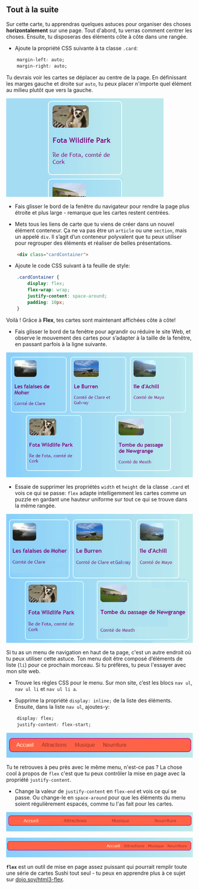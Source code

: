 ## Tout à la suite

Sur cette carte, tu apprendras quelques astuces pour organiser des choses **horizontalement** sur une page. Tout d'abord, tu verras comment centrer les choses. Ensuite, tu disposeras des éléments côte à côte dans une rangée.

+ Ajoute la propriété CSS suivante à ta classe `.card`:

```css
    margin-left: auto;
    margin-right: auto;
```

Tu devrais voir les cartes se déplacer au centre de la page. En définissant les marges gauche et droite sur `auto`, tu peux placer n'importe quel élément au milieu plutôt que vers la gauche.

![Les cartes apparaissent au milieu au lieu de dépasser à gauche](images/marginAuto.png)

+ Fais glisser le bord de la fenêtre du navigateur pour rendre la page plus étroite et plus large - remarque que les cartes restent centrées.

+ Mets tous les liens de carte que tu viens de créer dans un nouvel élément conteneur. Ça ne va pas être un `article` ou une `section`, mais un appelé `div`. Il s’agit d’un conteneur polyvalent que tu peux utiliser pour regrouper des éléments et réaliser de belles présentations.

```html
    <div class="cardContainer">
```

+ Ajoute le code CSS suivant à ta feuille de style:

```css
    .cardContainer {
        display: flex;
        flex-wrap: wrap;
        justify-content: space-around;
        padding: 10px;
    }
```

Voilà ! Grâce à **Flex**, tes cartes sont maintenant affichées côte à côte!

+ Fais glisser le bord de ta fenêtre pour agrandir ou réduire le site Web, et observe le mouvement des cartes pour s’adapter à la taille de la fenêtre, en passant parfois à la ligne suivante.

![Cartes disposées sur deux rangées régulièrement espacées pour s'adapter à la largeur du navigateur](images/flexSideBySide.png)

+ Essaie de supprimer les propriétés `width` et `height` de la classe `.card` et vois ce qui se passe: `flex` adapte intelligemment les cartes comme un puzzle en gardant une hauteur uniforme sur tout ce qui se trouve dans la même rangée.

![Cartes disposées côte à côte avec largeur automatique](images/flexAutoWidths.png)

Si tu as un menu de navigation en haut de ta page, c'est un autre endroit où tu peux utiliser cette astuce. Ton menu doit être composé d’éléments de liste (`li`) pour ce prochain morceau. Si tu préfères, tu peux l'essayer avec mon site web.

+ Trouve les règles CSS pour le menu. Sur mon site, c’est les blocs `nav ul`, `nav ul li` et `nav ul li a`.

+ Supprime la propriété `display: inline;` de la liste des éléments. Ensuite, dans la liste `nav ul`, ajoutes-y:

```css
    display: flex;
    justify-content: flex-start;
```

![Menu avec des éléments alignés à gauche](images/flexMenuStart.png)

Tu te retrouves à peu près avec le même menu, n'est-ce pas ? La chose cool à propos de `flex` c'est que tu peux contrôler la mise en page avec la propriété `justify-content`.

+ Change la valeur de `justify-content` en `flex-end` et vois ce qui se passe. Ou change-le en `space-around` pour que les éléments du menu soient régulièrement espacés, comme tu l'as fait pour les cartes.

![Menu avec des éléments uniformément espacés](images/flexMenuSpace.png)

![Menu avec des éléments alignés à droite](images/flexMenuEnd.png)

**`flex`** est un outil de mise en page assez puissant qui pourrait remplir toute une série de cartes Sushi tout seul - tu peux en apprendre plus à ce sujet sur [dojo.soy/html3-flex](http://dojo.soy/html3-flex).